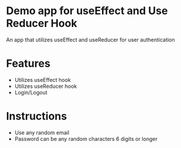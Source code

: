# Demo app for useEffect and Use Reducer Hook
An app that utilizes useEffect and useReducer for user authentication

# Features
- Utilizes useEffect hook
- Utilizes useReducer hook
- Login/Logout

# Instructions
- Use any random email 
- Password can be any random characters 6 digits or longer